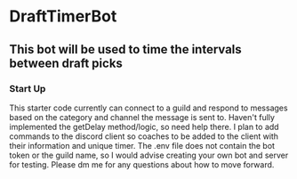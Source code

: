 # DraftTimerBot

## This bot will be used to time the intervals between draft picks

### Start Up
This starter code currently can connect to a guild and respond to messages based on the category and channel the message
is sent to. Haven't fully implemented the getDelay method/logic, so need help there. I plan to add commands to the discord
client so coaches to be added to the client with their information and unique timer. The .env file does not contain
the bot token or the guild name, so I would advise creating your own bot and server for testing. Please dm me for any
questions about how to move forward.